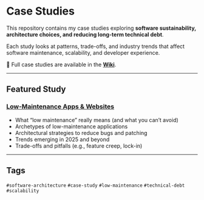 # Case Studies

This repository contains my case studies exploring **software sustainability, architecture choices, and reducing long-term technical debt**.  

Each study looks at patterns, trade-offs, and industry trends that affect software maintenance, scalability, and developer experience.  

📖 Full case studies are available in the **[Wiki](../../wiki)**.  

---

## Featured Study

### [Low-Maintenance Apps & Websites](../../wiki/Low-Maintenance-Apps)
- What “low maintenance” really means (and what you can’t avoid)  
- Archetypes of low-maintenance applications  
- Architectural strategies to reduce bugs and patching  
- Trends emerging in 2025 and beyond  
- Trade-offs and pitfalls (e.g., feature creep, lock-in)  

---

## Tags
`#software-architecture` `#case-study` `#low-maintenance` `#technical-debt` `#scalability`
